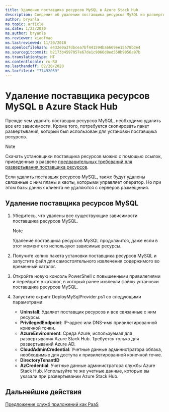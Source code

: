 ```yaml
---
title: Удаление поставщика ресурсов MySQL в Azure Stack Hub
description: Сведения об удалении поставщика ресурсов MySQL из развертывания Azure Stack Hub.
author: bryanla
ms.topic: article
ms.date: 1/22/2020
ms.author: bryanla
ms.reviewer: xiaofmao
ms.lastreviewed: 11/20/2018
ms.openlocfilehash: e432e0a37dbcea7bf441594ba6669ee15578b3e4
ms.sourcegitcommit: b2173b4597057e67de1c9066d8ed550b9056a97b
ms.translationtype: HT
ms.contentlocale: ru-RU
ms.lasthandoff: 02/20/2020
ms.locfileid: "77492059"
---
```

# <a name="remove-the-mysql-resource-provider-in-azure-stack-hub"></a>Удаление поставщика ресурсов MySQL в Azure Stack Hub

Прежде чем удалить поставщик ресурсов MySQL, необходимо удалить все его зависимости. Кроме того, потребуется скопировать пакет развертывания, который был использован для установки поставщика ресурсов.

> [!NOTE]
> Скачать установщики поставщика ресурсов можно с помощью ссылок, приведенных в разделе [предварительных требований для развертывания поставщика ресурсов](./azure-stack-mysql-resource-provider-deploy.md#prerequisites).

Если удалить поставщик ресурсов MySQL, также будут удалены связанные с ним планы и квоты, которыми управляет оператор. Но при этом базы данных клиента не удаляются с серверов размещения.

## <a name="to-remove-the-mysql-resource-provider"></a>Удаление поставщика ресурсов MySQL

1. Убедитесь, что удалены все существующие зависимости поставщика ресурсов MySQL.

   > [!NOTE]
   > Удаление поставщика ресурсов MySQL продолжится, даже если в этот момент его используют зависимые ресурсы.
  
2. Получите копию пакета установки поставщика ресурсов MySQL и запустите файл для самостоятельного извлечения содержимого во временный каталог.
3. Откройте новую консоль PowerShell с повышенными привилегиями и перейдите в каталог, в который ранее извлекли файлы установки поставщика ресурсов MySQL.
4. Запустите скрипт DeployMySqlProvider.ps1 со следующими параметрами:
    - **Uninstall**: Удаляет поставщик ресурсов и все связанные с ним ресурсы.
    - **PrivilegedEndpoint**: IP-адрес или DNS-имя привилегированной конечной точки.
    - **AzureEnvironment**: Среда Azure, используемая для развертывания Azure Stack Hub. Требуется только для развертываний Azure AD.
    - **CloudAdminCredential**: Учетные данные администратора облака, необходимые для доступа к привилегированной конечной точке.
    - **DirectoryTenantID**
    - **AzCredential**: Учетные данные администратора службы Azure Stack Hub. Используйте те же учетные данные, которые вы указали при развертывании Azure Stack Hub.

## <a name="next-steps"></a>Дальнейшие действия

[Предложение служб приложений как PaaS](azure-stack-app-service-overview.md)

